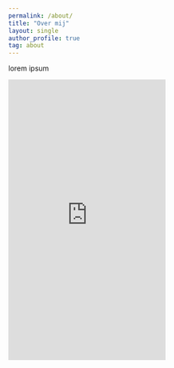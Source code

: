 ```yaml
---
permalink: /about/
title: "Over mij"
layout: single
author_profile: true
tag: about
---
```


lorem ipsum
<iframe width="315" height="560"
  src="https://www.youtube.com/embed/ugcqTOxuyuk"
  title="YouTube video player"
  frameborder="0"
  allow="accelerometer; autoplay; clipboard-write; encrypted-media; gyroscope; picture-in-picture"
  allowfullscreen>
</iframe>